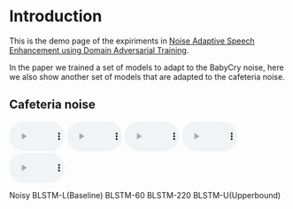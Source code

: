 # Introduction

This is the demo page of the expiriments in [Noise Adaptive Speech Enhancement using Domain Adversarial Training](https://arxiv.org/abs/1807.07501).

In the paper we trained a set of models to adapt to the BabyCry noise, here we also show another set of models that are adapted to the cafeteria noise.

## Cafeteria noise

<audio style="width:100px" controls="controls">
	<source src="wavs/cafe/noisy/FDHC0_SI929.wav" type="audio/wav" />
</audio>
<audio style="width:100px" controls="controls">
	<source src="wavs/cafe/base/FDHC0_SI929.wav" type="audio/wav" />
</audio>
<audio style="width:100px" controls="controls">
	<source src="wavs/cafe/60/FDHC0_SI929.wav" type="audio/wav" />
</audio>
<audio style="width:100px" controls="controls">
	<source src="wavs/cafe/220/FDHC0_SI929.wav" type="audio/wav" />
</audio>
<audio style="width:100px" controls="controls">
	<source src="wavs/cafe/upper/FDHC0_SI929.wav" type="audio/wav" />
</audio>

Noisy BLSTM-L(Baseline) BLSTM-60 BLSTM-220 BLSTM-U(Upperbound)
